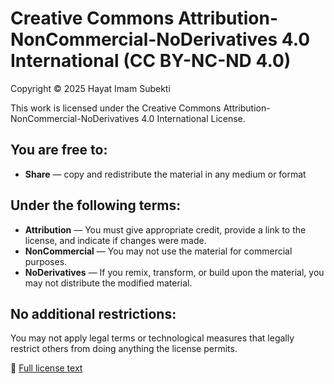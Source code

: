 # Creative Commons Attribution-NonCommercial-NoDerivatives 4.0 International (CC BY-NC-ND 4.0)

Copyright © 2025 Hayat Imam Subekti

This work is licensed under the Creative Commons Attribution-NonCommercial-NoDerivatives 4.0 International License.

## You are free to:
- **Share** — copy and redistribute the material in any medium or format

## Under the following terms:
- **Attribution** — You must give appropriate credit, provide a link to the license, and indicate if changes were made.
- **NonCommercial** — You may not use the material for commercial purposes.
- **NoDerivatives** — If you remix, transform, or build upon the material, you may not distribute the modified material.

## No additional restrictions:
You may not apply legal terms or technological measures that legally restrict others from doing anything the license permits.

🔗 [Full license text](https://creativecommons.org/licenses/by-nc-nd/4.0/)
